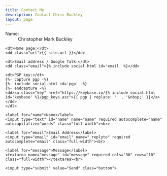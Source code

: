 ```yaml
---
title: Contact Me
description: Contact Chris Buckley
layout: page
---
```


<div id="contact">
  <div class="contact__content">
    <dl class="vcard">
    <dt>Name:</dt>
    <dd class="fn n"><span class="given-name">Christopher</span> <span class="additional-name">Mark</span> <span class="family-name">Buckley</span></dd>

    <dt>Home page:</dt>
    <dd class="url">{{ site.url }}</dd>

    <dt>Email address / Google Talk:</dt>
    <dd class="email">{% include social.html id='email' %}</dd>

    <dt>PGP key:</dt>
    {%- capture pgp -%}
    {%- include social.html id='pgp' -%}
    {%- endcapture -%}
    <dd><a class="key" href="https://keybase.io/{% include social.html id='keybase' %}/pgp_keys.asc">{{ pgp | replace: ' ', '&nbsp;' }}</a></dd>
    </dl>
  </div>
  <form action="https://formcarry.com/s/HJ9BPYcTf" method="POST">
    <input type="hidden" name="_gotcha" value="">

    <label for="name">Name</label>
    <input type="text" id="name" name="name" required autocomplete="name" autocapitalize="words" class="full-width"><br>

    <label for="email">Email Address</label>
    <input type="email" id="email" name="_replyto" required autocomplete="email" class="full-width"><br>

    <label for="message">Message</label>
    <textarea name="message" id="message" required cols="30" rows="10" class="full-width"></textarea><br>

    <input type="submit" value="Send" class="button">
  </form>
</div>
